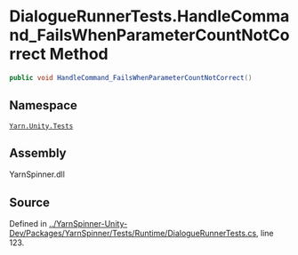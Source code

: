 <!-- This file was generated by a tool. Do not edit this file by hand. -->

# DialogueRunnerTests.HandleCommand_FailsWhenParameterCountNotCorrect Method


```csharp
public void HandleCommand_FailsWhenParameterCountNotCorrect()
```



## Namespace
[`Yarn.Unity.Tests`](/api/csharp/yarn.unity.tests/README.md)

## Assembly
YarnSpinner.dll

## Source
Defined in [../YarnSpinner-Unity-Dev/Packages/YarnSpinner/Tests/Runtime/DialogueRunnerTests.cs](https://github.com/YarnSpinnerTool/YarnSpinner-Unity//blob/develop/Tests/Runtime/DialogueRunnerTests.cs#L123), line 123.
